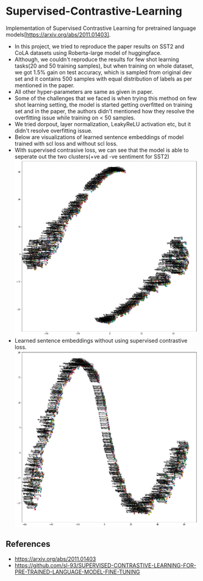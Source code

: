 # Supervised-Contrastive-Learning
Implementation of Supervised Contrastive Learning for pretrained language models[https://arxiv.org/abs/2011.01403].

- In this project, we tried to reproduce the paper results on SST2 and CoLA datasets using Roberta-large model of huggingface.     
- Although, we couldn't reproduce the results for few shot learning tasks(20 and 50 training samples), but when training on whole dataset, we got 1.5% gain on test accuracy, which is sampled from original dev set and it contains 500 samples with equal distribution of labels as per mentioned in the paper.
- All other hyper-parameters are same as given in paper.
- Some of the challenges that we faced is when trying this method on few shot learning setting, the model is started getting overfitted on training set and in the paper, the authors didn't mentioned how they resolve the overfitting issue while training on < 50 samples.    
- We tried dorpout, layer normalization, LeakyReLU activation etc, but it didn't resolve overfitting issue.
- Below are visualizations of learned sentence embeddings of model trained with scl loss and without scl loss.   
- With supervised contrasive loss, we can see that the model is able to seperate out the two clusters(+ve ad -ve sentiment for SST2)
 ![Alt text](./viz/with_scl.png?raw=true "Title")
- Learned sentence embeddings without using supervised contrastive loss.
 ![Alt text](./viz/without_scl.png?raw=true "Title")
 
## References
- https://arxiv.org/abs/2011.01403
- https://github.com/sl-93/SUPERVISED-CONTRASTIVE-LEARNING-FOR-PRE-TRAINED-LANGUAGE-MODEL-FINE-TUNING




